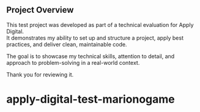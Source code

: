 ## Project Overview

This test project was developed as part of a technical evaluation for Apply Digital.  
It demonstrates my ability to set up and structure a project, apply best practices, and deliver clean, maintainable code.

The goal is to showcase my technical skills, attention to detail, and approach to problem-solving in a real-world context.

Thank you for reviewing it.
# apply-digital-test-marionogame

